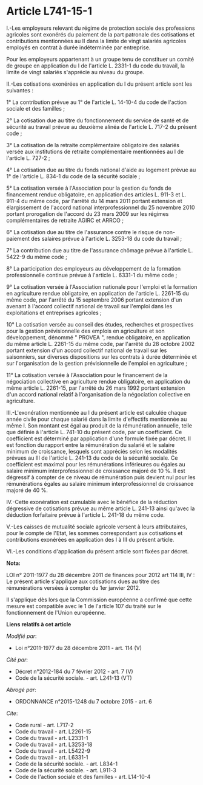# Article L741-15-1

I.-Les employeurs relevant du régime de protection sociale des professions agricoles sont exonérés du paiement de la part
patronale des cotisations et contributions mentionnées au II dans la limite de vingt salariés agricoles employés en contrat à
durée indéterminée par entreprise. 

Pour les employeurs appartenant à un groupe tenu de constituer un comité de groupe en application du I de l'article L. 2331-1
du code du travail, la limite de vingt salariés s'apprécie au niveau du groupe. 

II.-Les cotisations exonérées en application du I du présent article sont les suivantes : 

1° La contribution prévue au 1° de l'article L. 14-10-4 du code de l'action sociale et des familles ; 

2° La cotisation due au titre du fonctionnement du service de santé et de sécurité au travail prévue au deuxième alinéa de
l'article L. 717-2 du présent code ; 

3° La cotisation de la retraite complémentaire obligatoire des salariés versée aux institutions de retraite complémentaire
mentionnées au I de l'article L. 727-2 ; 

4° La cotisation due au titre du fonds national d'aide au logement prévue au 1° de l'article L. 834-1 du code de la sécurité
sociale ; 

5° La cotisation versée à l'Association pour la gestion du fonds de financement rendue obligatoire, en application des
articles L. 911-3 et L. 911-4 du même code, par l'arrêté du 14 mars 2011 portant extension et élargissement de l'accord
national interprofessionnel du 25 novembre 2010 portant prorogation de l'accord du 23 mars 2009 sur les régimes
complémentaires de retraite AGIRC et ARRCO ; 

6° La cotisation due au titre de l'assurance contre le risque de non-paiement des salaires prévue à l'article L. 3253-18 du
code du travail ; 

7° La contribution due au titre de l'assurance chômage prévue à l'article L. 5422-9 du même code ; 

8° La participation des employeurs au développement de la formation professionnelle continue prévue à l'article L. 6331-1 du
même code ; 

9° La cotisation versée à l'Association nationale pour l'emploi et la formation en agriculture rendue obligatoire, en
application de l'article L. 2261-15 du même code, par l'arrêté du 15 septembre 2006 portant extension d'un avenant à l'accord
collectif national de travail sur l'emploi dans les exploitations et entreprises agricoles ; 

10° La cotisation versée au conseil des études, recherches et prospectives pour la gestion prévisionnelle des emplois en
agriculture et son développement, dénommé " PROVEA ", rendue obligatoire, en application du même article L. 2261-15 du même
code, par l'arrêté du 28 octobre 2002 portant extension d'un accord collectif national de travail sur les saisonniers, sur
diverses dispositions sur les contrats à durée déterminée et sur l'organisation de la gestion prévisionnelle de l'emploi en
agriculture ; 

11° La cotisation versée à l'Association pour le financement de la négociation collective en agriculture rendue obligatoire,
en application du même article L. 2261-15, par l'arrêté du 26 mars 1992 portant extension d'un accord national relatif à
l'organisation de la négociation collective en agriculture. 

III.-L'exonération mentionnée au I du présent article est calculée chaque année civile pour chaque salarié dans la limite
d'effectifs mentionnée au même I. Son montant est égal au produit de la rémunération annuelle, telle que définie à l'article
L. 741-10 du présent code, par un coefficient. Ce coefficient est déterminé par application d'une formule fixée par décret.
Il est fonction du rapport entre la rémunération du salarié et le salaire minimum de croissance, lesquels sont appréciés
selon les modalités prévues au III de l'article L. 241-13 du code de la sécurité sociale. Ce coefficient est maximal pour les
rémunérations inférieures ou égales au salaire minimum interprofessionnel de croissance majoré de 10 %. Il est dégressif à
compter de ce niveau de rémunération puis devient nul pour les rémunérations égales au salaire minimum interprofessionnel de
croissance majoré de 40 %. 

IV.-Cette exonération est cumulable avec le bénéfice de la réduction dégressive de cotisations prévue au même article L.
241-13 ainsi qu'avec la déduction forfaitaire prévue à l'article L. 241-18 du même code. 

V.-Les caisses de mutualité sociale agricole versent à leurs attributaires, pour le compte de l'Etat, les sommes
correspondant aux cotisations et contributions exonérées en application des I à III du présent article. 

VI.-Les conditions d'application du présent article sont fixées par décret.

**Nota:**

LOI n° 2011-1977 du 28 décembre 2011 de finances pour 2012 art 114 III, IV : Le présent article s'applique aux cotisations
dues au titre des rémunérations versées à compter du 1er janvier 2012. 

Il s'applique dès lors que la Commission européenne a confirmé que cette mesure est compatible avec le 1 de l'article 107 du
traité sur le fonctionnement de l'Union européenne.

**Liens relatifs à cet article**

_Modifié par_:

  - Loi n°2011-1977 du 28 décembre 2011 - art. 114 (V)

_Cité par_:

  - Décret n°2012-184 du 7 février 2012 - art. 7 (V)
  - Code de la sécurité sociale. - art. L241-13 (VT)

_Abrogé par_:

  - ORDONNANCE n°2015-1248 du 7 octobre 2015 - art. 6

_Cite_:

  - Code rural - art. L717-2
  - Code du travail - art. L2261-15
  - Code du travail - art. L2331-1
  - Code du travail - art. L3253-18
  - Code du travail - art. L5422-9
  - Code du travail - art. L6331-1
  - Code de la sécurité sociale. - art. L834-1
  - Code de la sécurité sociale. - art. L911-3
  - Code de l'action sociale et des familles - art. L14-10-4
